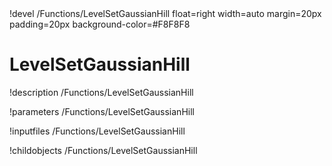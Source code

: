 <!-- MOOSE Object Documentation Stub: Remove this when content is added. -->!devel /Functions/LevelSetGaussianHill float=right width=auto margin=20px padding=20px background-color=#F8F8F8


# LevelSetGaussianHill
!description /Functions/LevelSetGaussianHill

!parameters /Functions/LevelSetGaussianHill

!inputfiles /Functions/LevelSetGaussianHill

!childobjects /Functions/LevelSetGaussianHill
